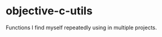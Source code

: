 objective-c-utils
=================

Functions I find myself repeatedly using in multiple projects.
